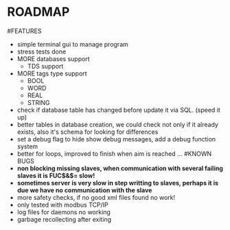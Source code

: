 
ROADMAP
===
#FEATURES
+ simple terminal gui to manage program
+ stress tests done
+ MORE databases support
    - TDS support
+ MORE tags type support
    - BOOL
    - WORD
    - REAL
    - STRING
+ check if database table has changed before update it via SQL. (speed it up)
+ better tables in database creation, we could check not only if it already exists, also it's schema for looking for differences
+ set a debug flag to hide show debug messages, add a debug function system
+ better for loops, improved to finish when aim is reached
...
#KNOWN BUGS
+ **non blocking missing slaves, when communication with several failing slaves it is FUC$&$= slow!**
+ **sometimes server is very slow in step writting to slaves, perhaps it is due we have no communication with the slave**
+ more safety checks, if no good xml files found no work!
+ only tested with modbus TCP/IP
+ log files for daemons no working
+ garbage recollecting after exiting


